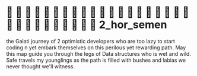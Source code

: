 #  🏃   🏃  🏃  🏃  🏃  🏃  🏃  🏃  🏃  🏃  🏃  🏃  🏃  🏃  🏃  🏃  🏃  🏃  🏃  🏃  🏃  🏃  🏃  🏃  🏃  🏃  🏃  🏃  🏃  🏃 2_hor_semen
the Galati journey of 2 optimistic developers who are too lazy to start coding n yet embark themselves on this perilous yet rewarding path.
May this map guide you through the legs of Data structures who is wet and wild.
Safe travels my younglings as the path is filled with bushes and labias we never thought we'll witness.

